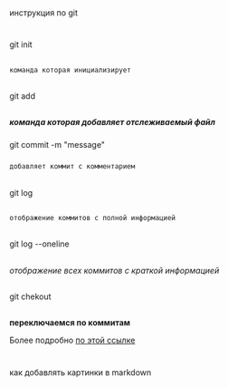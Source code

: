 #
инструкция по git
#
##
git init
## 
```sh
команда которая инициализирует
```


##
git add
##
***команда которая добавляет отслеживаемый файл***

###
git commit -m "message"
###

```sh
добавляет коммит с комментарием
```
##
git log
## 
```sh
отображение коммитов с полной информацией
``````

##
git log --oneline
##


*отображение всех коммитов с краткой информацией*



##
git chekout
##

**переключаемся по коммитам**



Более подробно [по этой ссылке](https://proglib.io/p/git-for-half-an-hour "внешний ресурс")

#
как добавлять картинки в markdown
#

